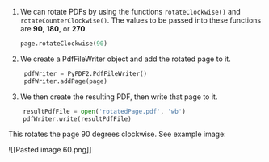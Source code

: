 1. We can rotate PDFs by using the functions `rotateClockwise()` and `rotateCounterClockwise()`. The values to be passed into these functions are **90**, **180**, or **270**.

	``` py
	page.rotateClockwise(90)
	```
2. We create a PdfFileWriter object and add the rotated page to it.

	``` py
	 pdfWriter = PyPDF2.PdfFileWriter()
     pdfWriter.addPage(page)
   ```
3. We then create the resulting PDF, then write that page to it.

``` py
	resultPdfFile = open('rotatedPage.pdf', 'wb') 	
	pdfWriter.write(resultPdfFile)
```
 
This rotates the page 90 degrees clockwise. See example image:
	
![[Pasted image 60.png]]